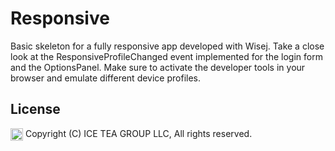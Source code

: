 Responsive
====

Basic skeleton for a fully responsive app developed with Wisej. Take a close look at the ResponsiveProfileChanged event implemented for the login form and the OptionsPanel. Make sure to activate the developer tools in your browser and emulate different device profiles.

License
-------
<img src="http://iceteagroup.com/wp-content/uploads/2017/01/Square-64x64-trasp.png" height="20" align="top"> Copyright (C) ICE TEA GROUP LLC, All rights reserved.
